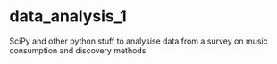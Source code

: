 # data_analysis_1
SciPy and other python stuff to analysise data from a survey on music consumption and discovery methods
